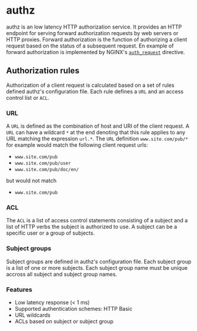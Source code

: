 # authz

authz is an low latency HTTP authorization service. It provides an HTTP endpoint for serving forward authorization requests by web servers or HTTP proxies. Forward authorization is the function of authorizing a client request based on the status of a subsequent request. En example of forward authorization is implemented by NGINX's [`auth_request`](http://nginx.org/en/docs/http/ngx_http_auth_request_module.html) directive. 

## Authorization rules

Authorization of a client request is calculated based on a set of rules defined authz's configuration file. Each rule defines a `URL` and an access control list or `ACL`. 

### URL

A `URL` is defined as the combination of host and URI of the client request. A `URL` can have a wildcard `*` at the end denoting that this rule applies to any URL matching the expression `url.*`. The `URL` definition `www.site.com/pub/*` for example would match the following client request urls:
- `www.site.com/pub`
- `www.site.com/pub/user`
- `www.site.com/pub/doc/en/`

but would not match 
- `www.site.com/pub`

### ACL

The `ACL` is a list of access control statements consisting of a subject and a list of HTTP verbs the subject is authorized to use. A subject can be a specific user or a group of subjects. 

### Subject groups

Subject groups are defined in authz's configuration file. Each subject group is a list of one or more subjects. Each subject group name must be unique accross all subject and subject group names. 

### Features

- Low latency response (< 1 ms)
- Supported authentication schemes: HTTP Basic
- URL wildcards
- ACLs based on subject or subject group


